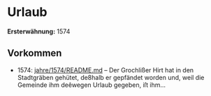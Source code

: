# Urlaub

**Ersterwähnung:** 1574

## Vorkommen
- 1574: [jahre/1574/README.md](../jahre/1574/README.md) – Der Grochlißer Hirt hat in den Stadtgräben gehütet,
de8halb er gepfändet worden und, weil die Gemeinde
ihm deêwegen Urlaub gegeben, iſt ihm...
